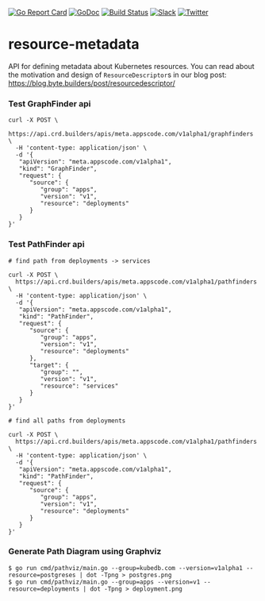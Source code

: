 [![Go Report Card](https://goreportcard.com/badge/kmodules.xyz/resource-metadata)](https://goreportcard.com/report/kmodules.xyz/resource-metadata)
[![GoDoc](https://godoc.org/kmodules.xyz/resource-metadata?status.svg "GoDoc")](https://godoc.org/kmodules.xyz/resource-metadata)
[![Build Status](https://travis-ci.org/kmodules/resource-metadata.svg?branch=master)](https://travis-ci.org/kmodules/resource-metadata)
[![Slack](https://slack.appscode.com/badge.svg)](https://slack.appscode.com)
[![Twitter](https://img.shields.io/twitter/follow/appscodehq.svg?style=social&logo=twitter&label=Follow)](https://twitter.com/intent/follow?screen_name=AppsCodeHQ)

# resource-metadata

API for defining metadata about Kubernetes resources. You can read about the motivation and design of `ResourceDescriptor`s in our blog post: https://blog.byte.builders/post/resourcedescriptor/

### Test GraphFinder api

```
curl -X POST \
  https://api.crd.builders/apis/meta.appscode.com/v1alpha1/graphfinders \
  -H 'content-type: application/json' \
  -d '{
   "apiVersion": "meta.appscode.com/v1alpha1",
   "kind": "GraphFinder",
   "request": {
      "source": {
         "group": "apps",
         "version": "v1",
         "resource": "deployments"
      }
   }
}'
```

### Test PathFinder api

```
# find path from deployments -> services

curl -X POST \
  https://api.crd.builders/apis/meta.appscode.com/v1alpha1/pathfinders \
  -H 'content-type: application/json' \
  -d '{
   "apiVersion": "meta.appscode.com/v1alpha1",
   "kind": "PathFinder",
   "request": {
      "source": {
         "group": "apps",
         "version": "v1",
         "resource": "deployments"
      },
      "target": {
         "group": "",
         "version": "v1",
         "resource": "services"
      }
   }
}'

# find all paths from deployments

curl -X POST \
  https://api.crd.builders/apis/meta.appscode.com/v1alpha1/pathfinders \
  -H 'content-type: application/json' \
  -d '{
   "apiVersion": "meta.appscode.com/v1alpha1",
   "kind": "PathFinder",
   "request": {
      "source": {
         "group": "apps",
         "version": "v1",
         "resource": "deployments"
      }
   }
}'
```

### Generate Path Diagram using Graphviz

```console
$ go run cmd/pathviz/main.go --group=kubedb.com --version=v1alpha1 --resource=postgreses | dot -Tpng > postgres.png
$ go run cmd/pathviz/main.go --group=apps --version=v1 --resource=deployments | dot -Tpng > deployment.png
```
